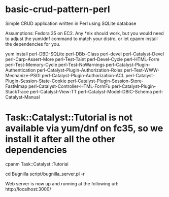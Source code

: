 # basic-crud-pattern-perl
Simple CRUD application written in Perl using SQLite database

Assumptions:
Fedora 35 on EC2. Any *nix should work, but you would need to adjust the yum/dnf command to match your distro, or let cpanm install the dependencies for you.


yum install perl-DBD-SQLite perl-DBIx-Class perl-devel perl-Catalyst-Devel perl-Carp-Assert-More perl-Test-Taint perl-Devel-Cycle perl-HTML-Form perl-Test-Memory-Cycle perl-Test-NoWarnings perl-Catalyst-Plugin-Authentication perl-Catalyst-Plugin-Authorization-Roles perl-Test-WWW-Mechanize-PSGI perl-Catalyst-Plugin-Authorization-ACL perl-Catalyst-Plugin-Session-State-Cookie perl-Catalyst-Plugin-Session-Store-FastMmap perl-Catalyst-Controller-HTML-FormFu perl-Catalyst-Plugin-StackTrace perl-Catalyst-View-TT perl-Catalyst-Model-DBIC-Schema perl-Catalyst-Manual


# Task::Catalyst::Tutorial is not available via yum/dnf on fc35, so we install it after all the other dependencies
cpanm Task::Catalyst::Tutorial 


cd Bugnilla
script/bugnilla_server.pl -r

Web server is now up and running at the following url:
http://localhost:3000/
